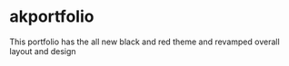 # akportfolio
This portfolio has the all new black and red theme and revamped overall layout and design
